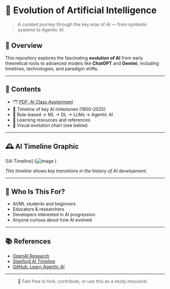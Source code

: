  # 🧠 Evolution of Artificial Intelligence

> A curated journey through the key eras of AI — from symbolic systems to Agentic AI.

## 📘 Overview
This repository explores the fascinating **evolution of AI** from early theoretical roots to advanced models like **ChatGPT** and **Gemini**, including timelines, technologies, and paradigm shifts.

---

## 📂 Contents

- 🗂️ [PDF: AI Class Assignment](./docs/AI_Evolution_VandanaChohan.pdf)
- 🧠 Timeline of key AI milestones (1950–2025)
- 🤖 Rule-based → ML → DL → LLMs → Agentic AI
- 🧾 Learning resources and references
- 💬 Visual evolution chart (see below)

---

## 🕰️ AI Timeline Graphic

![AI Timeline]
(![image](https://github.com/user-attachments/assets/20f16384-fb13-49ab-a5cf-f459be7c83c5)
)

*This timeline shows key transitions in the history of AI development.*

---

## 🎯 Who Is This For?

- AI/ML students and beginners
- Educators & researchers
- Developers interested in AI progression
- Anyone curious about how AI evolved

---

## 📚 References

- [OpenAI Research](https://openai.com/research)
- [Stanford AI Timeline](https://ai.stanford.edu)
- [GitHub: Learn Agentic AI](https://github.com/panaversity/learn-agentic-ai)

---

> 🌱 Feel free to fork, contribute, or use this as a study resource!




